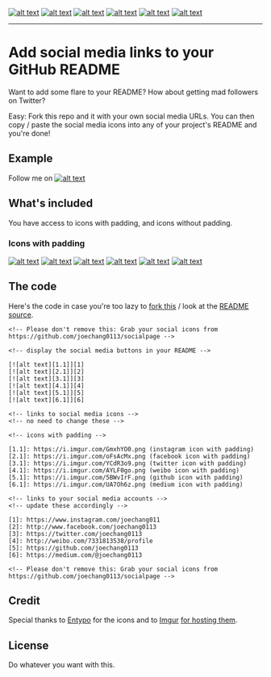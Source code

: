 <!-- Please don't remove this: Grab your social icons from https://github.com/joechang0113/socialpage -->

<!-- display the social media buttons in your README -->

[![alt text][1.1]][1] <!--(instagram icon with padding) -->
[![alt text][2.1]][2] <!--(facebook icon with padding) -->
[![alt text][3.1]][3] <!--(twitter icon with padding) -->
[![alt text][4.1]][4] <!--(weibo icon with padding) -->
[![alt text][5.1]][5] <!--(github icon with padding) -->
[![alt text][6.1]][6] <!--(medium icon with padding) -->

<!-- links to social media icons -->
<!-- no need to change these -->

<!-- icons with padding -->

[1.1]: https://i.imgur.com/GmxhYO0.png (instagram)
[2.1]: https://i.imgur.com/oFsAcMx.png (facebook)
[3.1]: https://i.imgur.com/YCdR3o9.png (twitter)
[4.1]: https://i.imgur.com/AYLF0go.png (weibo)
[5.1]: https://i.imgur.com/5BWvIrF.png (github)
[6.1]: https://i.imgur.com/UA7Oh6z.png (medium)

<!-- links to your social media accounts -->
<!-- update these accordingly -->

[1]: https://www.instagram.com/joechang0113
[2]: http://www.facebook.com/joechang0113
[3]: https://twitter.com/joechang0113
[4]: http://weibo.com/7331813538/profile
[5]: https://github.com/joechang0113
[6]: https://medium.com/@joechang0113

<!-- Please don't remove this: Grab your social icons from https://github.com/joechang0113/socialpage -->
---

# Add social media links to your GitHub README

Want to add some flare to your README? How about getting mad followers on Twitter?

Easy: Fork this repo and it with your own social media URLs. You can then copy / paste the social media icons into any of your project's README and you're done!

## Example

Follow me on [![alt text][1.1]][1]

## What's included

You have access to icons with padding, and icons without padding.

### Icons with padding

[![alt text][1.1]][1]
[![alt text][2.1]][2]
[![alt text][3.1]][3]
[![alt text][4.1]][4]
[![alt text][5.1]][5]
[![alt text][6.1]][6]

## The code

Here's the code in case you're too lazy to [fork this](https://github.com/joechang0113/socialpage/fork) / look at the [README source](https://raw.github.com/joechang0113/socialpage/master/README.md).

    <!-- Please don't remove this: Grab your social icons from https://github.com/joechang0113/socialpage -->

    <!-- display the social media buttons in your README -->

    [![alt text][1.1]][1]
    [![alt text][2.1]][2]
    [![alt text][3.1]][3]
    [![alt text][4.1]][4]
    [![alt text][5.1]][5]
    [![alt text][6.1]][6]

    <!-- links to social media icons -->
    <!-- no need to change these -->

    <!-- icons with padding -->

    [1.1]: https://i.imgur.com/GmxhYO0.png (instagram icon with padding)
    [2.1]: https://i.imgur.com/oFsAcMx.png (facebook icon with padding)
    [3.1]: https://i.imgur.com/YCdR3o9.png (twitter icon with padding)
    [4.1]: https://i.imgur.com/AYLF0go.png (weibo icon with padding)
    [5.1]: https://i.imgur.com/5BWvIrF.png (github icon with padding)
    [6.1]: https://i.imgur.com/UA7Oh6z.png (medium icon with padding)

    <!-- links to your social media accounts -->
    <!-- update these accordingly -->

    [1]: https://www.instagram.com/joechang011
    [2]: http://www.facebook.com/joechang0113
    [3]: https://twitter.com/joechang0113
    [4]: http://weibo.com/7331813538/profile
    [5]: https://github.com/joechang0113
    [6]: https://medium.com/@joechang0113

    <!-- Please don't remove this: Grab your social icons from https://github.com/joechang0113/socialpage -->

## Credit

Special thanks to [Entypo](http://www.entypo.com/) for the icons and to [Imgur](http://imgur.com/tXSoThF,1AGmwO3,yCsTjba,0o48UoR,P3YfQoD,YckIOms#0) [for hosting them](http://imgur.com/Vvy3Kru,fep1WsG,9I6NRUm,VlgBKQ9,jDRp47c,wWzX9uB).

## License

Do whatever you want with this.
